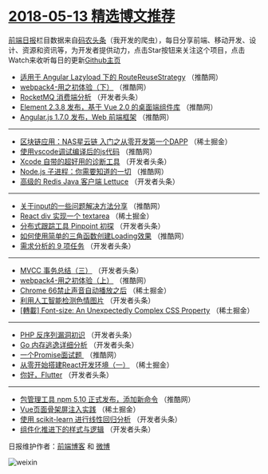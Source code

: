 # [2018-05-13 精选博文推荐](https://toutiao.qdkfweb.cn/date/2018/05/13)

[前端日报](https://qdkfweb.cn/c/news)栏目数据来自[码农头条](https://toutiao.qdkfweb.cn/)（我开发的爬虫），每日分享前端、移动开发、设计、资源和资讯等，为开发者提供动力，点击Star按钮来关注这个项目，点击Watch来收听每日的更新[Github主页](https://github.com/kujian/frontendDaily)
* [适用于 Angular Lazyload 下的 RouteReuseStrategy](https://toutiao.qdkfweb.cn/74065.html) （推酷网）
* [webpack4-用之初体验（下）](https://toutiao.qdkfweb.cn/74063.html) （推酷网）
* [RocketMQ 消费端分析](https://toutiao.qdkfweb.cn/74041.html) （开发者头条）
* [Element 2.3.8 发布，基于 Vue 2.0 的桌面端组件库](https://toutiao.qdkfweb.cn/74066.html) （推酷网）
* [Angular.js 1.7.0 发布，Web 前端框架](https://toutiao.qdkfweb.cn/74067.html) （推酷网）

***
* [区块链应用：NAS星云链 入门之从零开发第一个DAPP](https://toutiao.qdkfweb.cn/74029.html) （稀土掘金）
* [使用vscode调试编译后的js代码](https://toutiao.qdkfweb.cn/74104.html) （推酷网）
* [Xcode 自带的超好用的诊断工具](https://toutiao.qdkfweb.cn/74046.html) （开发者头条）
* [Node.js 子进程：你需要知道的一切](https://toutiao.qdkfweb.cn/74105.html) （推酷网）
* [高级的 Redis Java 客户端 Lettuce](https://toutiao.qdkfweb.cn/74038.html) （开发者头条）

***
* [关于input的一些问题解决方法分享](https://toutiao.qdkfweb.cn/74061.html) （推酷网）
* [React div 实现一个 textarea](https://toutiao.qdkfweb.cn/74107.html) （稀土掘金）
* [分布式跟踪工具 Pinpoint 初探](https://toutiao.qdkfweb.cn/74039.html) （开发者头条）
* [如何使用简单的三角函数创建Loading效果](https://toutiao.qdkfweb.cn/74062.html) （推酷网）
* [需求分析的 9 项任务](https://toutiao.qdkfweb.cn/74040.html) （开发者头条）

***
* [MVCC 事务总结（三）](https://toutiao.qdkfweb.cn/74048.html) （开发者头条）
* [webpack4-用之初体验（上）](https://toutiao.qdkfweb.cn/74064.html) （推酷网）
* [Chrome 66禁止声音自动播放之后](https://toutiao.qdkfweb.cn/74028.html) （稀土掘金）
* [利用人工智能检测色情图片](https://toutiao.qdkfweb.cn/74042.html) （开发者头条）
* [[轉載] Font-size: An Unexpectedly Complex CSS Property](https://toutiao.qdkfweb.cn/74032.html) （稀土掘金）

***
* [PHP 反序列漏洞初识](https://toutiao.qdkfweb.cn/74043.html) （开发者头条）
* [Go 内存逃逸详细分析](https://toutiao.qdkfweb.cn/74044.html) （开发者头条）
* [一个Promise面试题 ](https://toutiao.qdkfweb.cn/74103.html) （推酷网）
* [从零开始搭建React开发环境（一）](https://toutiao.qdkfweb.cn/74030.html) （稀土掘金）
* [你好，Flutter](https://toutiao.qdkfweb.cn/74049.html) （开发者头条）

***
* [包管理工具 npm 5.10 正式发布，添加新命令](https://toutiao.qdkfweb.cn/74106.html) （推酷网）
* [Vue页面骨架屏注入实践](https://toutiao.qdkfweb.cn/74031.html) （稀土掘金）
* [使用 scikit-learn 进行线性回归分析](https://toutiao.qdkfweb.cn/74045.html) （开发者头条）
* [组件化推进下的样式与逻辑](https://toutiao.qdkfweb.cn/74047.html) （开发者头条）

日报维护作者：[前端博客](https://qdkfweb.cn/) 和 [微博](https://qdkfweb.cn/go/weibo)

![weixin](https://user-images.githubusercontent.com/3055447/38468989-651132ac-3b80-11e8-8e6b-15122322a9d7.png)